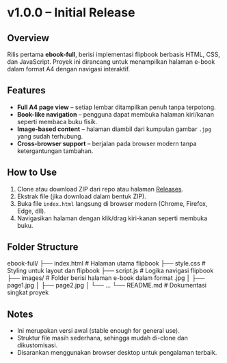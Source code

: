 # v1.0.0 – Initial Release

## Overview
Rilis pertama **ebook-full**, berisi implementasi flipbook berbasis HTML, CSS, dan JavaScript. Proyek ini dirancang untuk menampilkan halaman e-book dalam format A4 dengan navigasi interaktif.

## Features
- **Full A4 page view** – setiap lembar ditampilkan penuh tanpa terpotong.
- **Book-like navigation** – pengguna dapat membuka halaman kiri/kanan seperti membaca buku fisik.
- **Image-based content** – halaman diambil dari kumpulan gambar `.jpg` yang sudah terhubung.
- **Cross-browser support** – berjalan pada browser modern tanpa ketergantungan tambahan.

## How to Use
1. Clone atau download ZIP dari repo atau halaman [Releases](https://github.com/hariyantoduit-bit/ebook-full/releases).
2. Ekstrak file (jika download dalam bentuk ZIP).
3. Buka file `index.html` langsung di browser modern (Chrome, Firefox, Edge, dll).
4. Navigasikan halaman dengan klik/drag kiri-kanan seperti membuka buku.

## Folder Structure
ebook-full/
├── index.html # Halaman utama flipbook
├── style.css # Styling untuk layout dan flipbook
├── script.js # Logika navigasi flipbook
├── images/ # Folder berisi halaman e-book dalam format .jpg
│ ├── page1.jpg
│ ├── page2.jpg
│ └── ...
└── README.md # Dokumentasi singkat proyek


## Notes
- Ini merupakan versi awal (stable enough for general use).
- Struktur file masih sederhana, sehingga mudah di-clone dan dikustomisasi.
- Disarankan menggunakan browser desktop untuk pengalaman terbaik.

